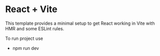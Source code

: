 # React + Vite

This template provides a minimal setup to get React working in Vite with HMR and some ESLint rules.

To run project use 

- npm run dev
